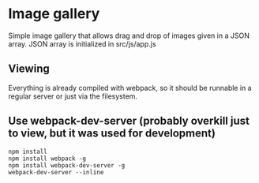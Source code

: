 # Image gallery
Simple image gallery that allows drag and drop of images given in a JSON array.
JSON array is initialized in src/js/app.js

## Viewing
Everything is already compiled with webpack, so it should be runnable in a regular server or just via the filesystem.

## Use webpack-dev-server (probably overkill just to view, but it was used for development)
```shell
npm install
npm install webpack -g
npm install webpack-dev-server -g
webpack-dev-server --inline
```